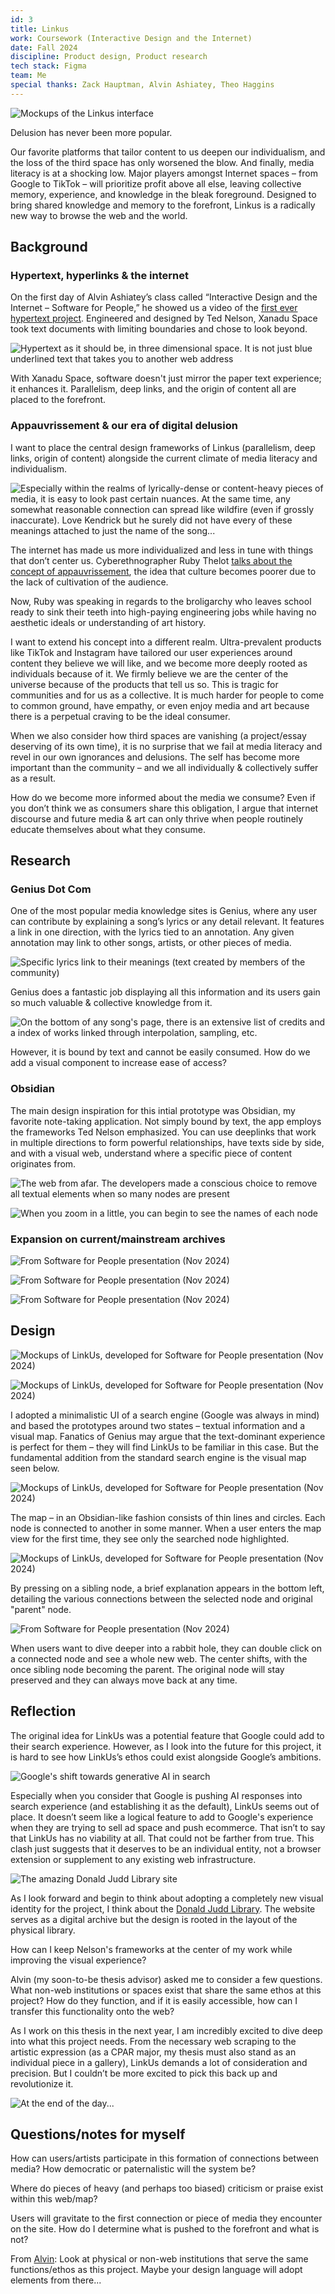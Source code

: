 ```yaml
---
id: 3
title: Linkus
work: Coursework (Interactive Design and the Internet)
date: Fall 2024
discipline: Product design, Product research
tech stack: Figma
team: Me
special thanks: Zack Hauptman, Alvin Ashiatey, Theo Haggins
---
```

![Mockups of the Linkus interface](/product/03/Linkus.jpg)

Delusion has never been more popular.

Our favorite platforms that tailor content to us deepen our individualism, and the loss of the third space has only worsened the blow. And finally, media literacy is at a shocking low. Major players amongst Internet spaces – from Google to TikTok – will prioritize profit above all else, leaving collective memory, experience, and knowledge in the bleak foreground. Designed to bring shared knowledge and memory to the forefront, Linkus is a radically new way to browse the web and the world.

## Background

### Hypertext, hyperlinks & the internet

  On the first day of Alvin Ashiatey’s class called “Interactive Design and the Internet – Software for People,” he showed us a video of the [first ever hypertext project](https://www.youtube.com/watch?v=En_2T7KH6RA). Engineered and designed by Ted Nelson, Xanadu Space took text documents with limiting boundaries and chose to look beyond.

  ![Hypertext as it should be, in three dimensional space. It is not just blue underlined text that takes you to another web address](/product/03/3-Linkus.jpg)

  With Xanadu Space, software doesn't just mirror the paper text experience; it enhances it. Parallelism, deep links, and the origin of content all are placed to the forefront.

### Appauvrissement & our era of digital delusion

  I want to place the central design frameworks of Linkus (parallelism, deep links, origin of content) alongside the current climate of media literacy and individualism.
  
  ![Especially within the realms of lyrically-dense or content-heavy pieces of media, it is easy to look past certain nuances. At the same time, any somewhat reasonable connection can spread like wildfire (even if grossly inaccurate). Love Kendrick but he surely did not have every of these meanings attached to just the name of the song...](/product/03/1-Linkus.jpg)

  The internet has made us more individualized and less in tune with things that don’t center us. Cyberethnographer Ruby Thelot [talks about the concept of appauvrissement](https://www.instagram.com/reel/DCZQyBbRY_z/?utm_source=ig_web_copy_link&igsh=MzRlODBiNWFlZA==), the idea that culture becomes poorer due to the lack of cultivation of the audience.
  
  <VimeoPlayer id="1063743981">
  
  Now, Ruby was speaking in regards to the broligarchy who leaves school ready to sink their teeth into high-paying engineering jobs while having no aesthetic ideals or understanding of art history.

  I want to extend his concept into a different realm. Ultra-prevalent products like TikTok and Instagram have tailored our user experiences around content they believe we will like, and we become more deeply rooted as individuals because of it. We firmly believe we are the center of the universe because of the products that tell us so. This is tragic for communities and for us as a collective. It is much harder for people to come to common ground, have empathy, or even enjoy media and art because there is a perpetual craving to be the ideal consumer.
  
  When we also consider how third spaces are vanishing (a project/essay deserving of its own time), it is no surprise that we fail at media literacy and revel in our own ignorances and delusions. The self has become more important than the community – and we all individually & collectively suffer as a result.

  How do we become more informed about the media we consume? Even if you don’t think we as consumers share this obligation, I argue that internet discourse and future media & art can only thrive when people routinely educate themselves about what they consume.

## Research
  
### Genius Dot Com

  One of the most popular media knowledge sites is Genius, where any user can contribute by explaining a song’s lyrics or any detail relevant. It features a link in one direction, with the lyrics tied to an annotation. Any given annotation may link to other songs, artists, or other pieces of media.

  ![Specific lyrics link to their meanings (text created by members of the community)](/product/03/2-Linkus.jpg)

  Genius does a fantastic job displaying all this information and its users gain so much valuable & collective knowledge from it.
  
  ![On the bottom of any song's page, there is an extensive list of credits and a index of works linked through interpolation, sampling, etc.](/product/03/16-Linkus.jpg)

  However, it is bound by text and cannot be easily consumed. How do we add a visual component to increase ease of access?

### Obsidian
  
  The main design inspiration for this intial prototype was Obsidian, my favorite note-taking application.
  Not simply bound by text, the app employs the frameworks Ted Nelson emphasized. You can use deeplinks that work in multiple directions to form powerful relationships, have texts side by side, and with a visual web, understand where a specific piece of content originates from.
  
  ![The web from afar. The developers made a conscious choice to remove all textual elements when so many nodes are present](/product/03/1-Obsidian.jpg)

  ![When you zoom in a little, you can begin to see the names of each node](/product/03/2-Obsidian.jpg)

### Expansion on current/mainstream archives

  ![From Software for People presentation (Nov 2024)](/product/03/4-Linkus.jpg)

  ![From Software for People presentation (Nov 2024)](/product/03/5-Linkus.jpg)

  ![From Software for People presentation (Nov 2024)](/product/03/6-Linkus.png)

## Design

  ![Mockups of LinkUs, developed for Software for People presentation (Nov 2024)](/product/03/1-DemoLinkus.jpg)

  ![Mockups of LinkUs, developed for Software for People presentation (Nov 2024)](/product/03/2-DemoLinkus.jpg)
  
  I adopted a minimalistic UI of a search engine (Google was always in mind) and based the prototypes around two states – textual information and a visual map. Fanatics of Genius may argue that the text-dominant experience is perfect for them – they will find LinkUs to be familiar in this case. But the fundamental addition from the standard search engine is the visual map seen below.

  ![Mockups of LinkUs, developed for Software for People presentation (Nov 2024)](/product/03/3-DemoLinkus.jpg)

  The map – in an Obsidian-like fashion consists of thin lines and circles. Each node is connected to another in some manner. When a user enters the map view for the first time, they see only the searched node highlighted.

  ![Mockups of LinkUs, developed for Software for People presentation (Nov 2024)](/product/03/4-DemoLinkus.jpg)

  By pressing on a sibling node, a brief explanation appears in the bottom left, detailing the various connections between the selected node and original "parent" node.

  ![From Software for People presentation (Nov 2024)](/product/03/5-DemoLinkus.jpg)

  When users want to dive deeper into a rabbit hole, they can double click on a connected node and see a whole new web. The center shifts, with the once sibling node becoming the parent. The original node will stay preserved and they can always move back at any time.

## Reflection

  The original idea for LinkUs was a potential feature that Google could add to their search experience. However, as I look into the future for this project, it is hard to see how LinkUs’s ethos could exist alongside Google’s ambitions.

  ![Google's shift towards generative AI in search](/product/03/13-Linkus.jpg)

  Especially when you consider that Google is pushing AI responses into search experience (and establishing it as the default), LinkUs seems out of place. It doesn’t seem like a logical feature to add to Google's experience when they are trying to sell ad space and push ecommerce.
  That isn’t to say that LinkUs has no viability at all. That could not be farther from true. This clash just suggests that it deserves to be an individual entity, not a browser extension or supplement to any existing web infrastructure.

  ![The amazing Donald Judd Library site](/product/03/14-Linkus.jpg)
  
  As I look forward and begin to think about adopting a completely new visual identity for the project, I think about the [Donald Judd Library](https://library.juddfoundation.org/).
  The website serves as a digital archive but the design is rooted in the layout of the physical library.

  How can I keep Nelson's frameworks at the center of my work while improving the visual experience?
  
  Alvin (my soon-to-be thesis advisor) asked me to consider a few questions. What non-web institutions or spaces exist that share the same ethos at this project? How do they function, and if it is easily accessible, how can I transfer this functionality onto the web?

  As I work on this thesis in the next year, I am incredibly excited to dive deep into what this project needs. From the necessary web scraping to the artistic expression (as a CPAR major, my thesis must also stand as an individual piece in a gallery), LinkUs demands a lot of consideration and precision. But I couldn’t be more excited to pick this back up and revolutionize it.

  ![At the end of the day...](/product/03/15-Linkus.jpg)
  
## Questions/notes for myself
  
  How can users/artists participate in this formation of connections between media? How democratic or paternalistic will the system be?
  
  Where do pieces of heavy (and perhaps too biased) criticism or praise exist within this web/map?

  Users will gravitate to the first connection or piece of media they encounter on the site. How do I determine what is pushed to the forefront and what is not?
  
  From [Alvin](https://alvinashiatey.com/): Look at physical or non-web institutions that serve the same functions/ethos as this project. Maybe your design language will adopt elements from there...
